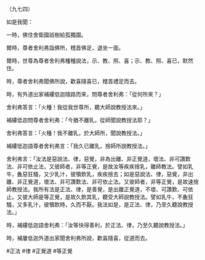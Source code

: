 （九七四）

如是我聞：

一時，佛住舍衛國祇樹給孤獨園。

爾時，尊者舍利弗詣佛所，稽首佛足，退坐一面。

爾時，世尊為尊者舍利弗種種說法，示、教、照、喜；示、教、照、喜已，默然住。

時，尊者舍利弗聞佛所說，歡喜隨喜已，稽首禮足而去。

時，有外道出家補縷低迦隨路而來，問尊者舍利弗：「從何所來？」

舍利弗答言：「火種！我從我世尊所，聽大師說教授法來。」

補縷低迦問尊者舍利弗：「今猶不離乳，從師聞說教授法耶？」

舍利弗答言：「火種！我不離乳，於大師所，聞說教授法。」

補縷低迦語尊者舍利弗言：「我久已離乳，捨師所說教授法。」

舍利弗言：「汝法是惡說法、律，惡覺，非為出離、非正覺道，壞法、非可讚歎法、非可依止法，又彼師者，非等正覺，是故汝等疾疾捨乳，離師教法。譬如乳牛，麁惡狂騷，又少乳汁，彼犢飲乳，疾疾捨去；如是惡說法、律，惡覺，非出離、非正覺道，壞法、非可讚歎法、非可依止法。又彼師者，非等正覺，是故速捨師教授法。我所有法是正法、律，是善覺，是出離正覺道，不壞、可讚歎、可依止。又彼大師是等正覺，是故久飲其乳，聽受大師說教授法。譬如乳牛，不麁狂騷，又多乳汁，彼犢飲時，久而不厭。我法如是，是正法、律，乃至久聽說教授法。」

時，補縷低迦語舍利弗：「汝等快得善利，於正法、律，乃至久聽說教授法。」

時，補屢低迦外道出家聞舍利弗所說，歡喜隨喜，從道而去。





#正法
#律
#正覺道
#等正覺
